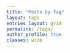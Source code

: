 ```yaml
---
title: "Posts by Tag"
layout: tags
entries_layout: grid
permalink: /tags/
author_profile: true
classes: wide
---
```

